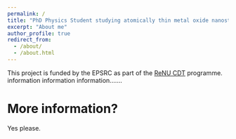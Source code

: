 ```yaml
---
permalink: /
title: "PhD Physics Student studying atomically thin metal oxide nanostructures for hydrogen and electrical storage."
excerpt: "About me"
author_profile: true
redirect_from: 
  - /about/
  - /about.html
---
```


This project is funded by the EPSRC as part of the [ReNU CDT](https://renu.northumbria.ac.uk/) programme. information information information.......

More information?
======
Yes please.
